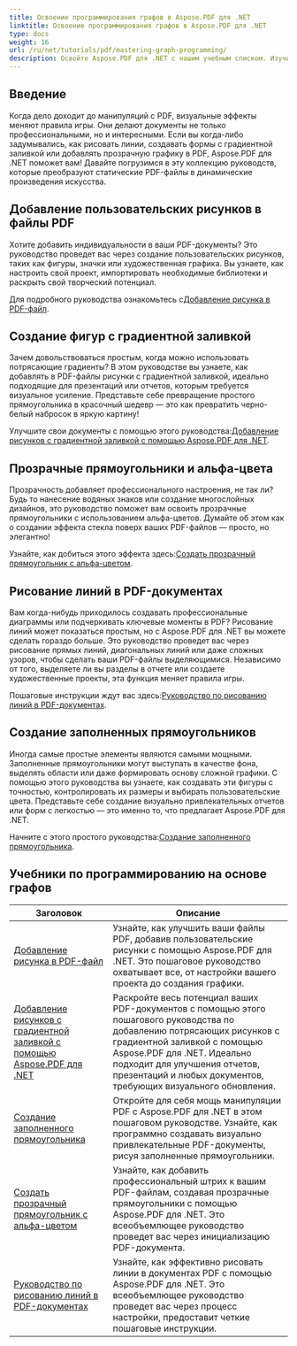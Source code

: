 ```yaml
---
title: Освоение программирования графов в Aspose.PDF для .NET
linktitle: Освоение программирования графов в Aspose.PDF для .NET
type: docs
weight: 16
url: /ru/net/tutorials/pdf/mastering-graph-programming/
description: Освойте Aspose.PDF для .NET с нашим учебным списком. Изучите улучшения рисования, такие как градиенты, заполненные прямоугольники и линии в PDF-файлах. Пошаговое руководство.
---
```

## Введение

Когда дело доходит до манипуляций с PDF, визуальные эффекты меняют правила игры. Они делают документы не только профессиональными, но и интересными. Если вы когда-либо задумывались, как рисовать линии, создавать формы с градиентной заливкой или добавлять прозрачную графику в PDF, Aspose.PDF для .NET поможет вам! Давайте погрузимся в эту коллекцию руководств, которые преобразуют статические PDF-файлы в динамические произведения искусства.

## Добавление пользовательских рисунков в файлы PDF  

Хотите добавить индивидуальности в ваши PDF-документы? Это руководство проведет вас через создание пользовательских рисунков, таких как фигуры, значки или художественная графика. Вы узнаете, как настроить свой проект, импортировать необходимые библиотеки и раскрыть свой творческий потенциал.  

 Для подробного руководства ознакомьтесь с[Добавление рисунка в PDF-файл](./adding-drawing/).

## Создание фигур с градиентной заливкой  

Зачем довольствоваться простым, когда можно использовать потрясающие градиенты? В этом руководстве вы узнаете, как добавлять в PDF-файлы рисунки с градиентной заливкой, идеально подходящие для презентаций или отчетов, которым требуется визуальное усиление. Представьте себе превращение простого прямоугольника в красочный шедевр — это как превратить черно-белый набросок в яркую картину!  

 Улучшите свои документы с помощью этого руководства:[Добавление рисунков с градиентной заливкой с помощью Aspose.PDF для .NET](./add-gradient-filled-drawings/).


## Прозрачные прямоугольники и альфа-цвета  

Прозрачность добавляет профессионального настроения, не так ли? Будь то нанесение водяных знаков или создание многослойных дизайнов, это руководство поможет вам освоить прозрачные прямоугольники с использованием альфа-цветов. Думайте об этом как о создании эффекта стекла поверх ваших PDF-файлов — просто, но элегантно!  

 Узнайте, как добиться этого эффекта здесь:[Создать прозрачный прямоугольник с альфа-цветом](./create-transparent-rectangle-with-alpha-color/).

## Рисование линий в PDF-документах  

Вам когда-нибудь приходилось создавать профессиональные диаграммы или подчеркивать ключевые моменты в PDF? Рисование линий может показаться простым, но с Aspose.PDF для .NET вы можете сделать гораздо больше. Это руководство проведет вас через рисование прямых линий, диагональных линий или даже сложных узоров, чтобы сделать ваши PDF-файлы выделяющимися. Независимо от того, выделяете ли вы разделы в отчете или создаете художественные проекты, эта функция меняет правила игры.  

 Пошаговые инструкции ждут вас здесь:[Руководство по рисованию линий в PDF-документах](./guide-to-drawing-lines/).

## Создание заполненных прямоугольников  

Иногда самые простые элементы являются самыми мощными. Заполненные прямоугольники могут выступать в качестве фона, выделять области или даже формировать основу сложной графики. С помощью этого руководства вы узнаете, как создавать эти фигуры с точностью, контролировать их размеры и выбирать пользовательские цвета. Представьте себе создание визуально привлекательных отчетов или форм с легкостью — это именно то, что предлагает Aspose.PDF для .NET.  

 Начните с этого простого руководства:[Создание заполненного прямоугольника](./creating-filled-rectangle/).


## Учебники по программированию на основе графов
| Заголовок | Описание |
| --- | --- | 
| [Добавление рисунка в PDF-файл](./adding-drawing/) | Узнайте, как улучшить ваши файлы PDF, добавив пользовательские рисунки с помощью Aspose.PDF для .NET. Это пошаговое руководство охватывает все, от настройки вашего проекта до создания графики. |  
| [Добавление рисунков с градиентной заливкой с помощью Aspose.PDF для .NET](./add-gradient-filled-drawings/) | Раскройте весь потенциал ваших PDF-документов с помощью этого пошагового руководства по добавлению потрясающих рисунков с градиентной заливкой с помощью Aspose.PDF для .NET. Идеально подходит для улучшения отчетов, презентаций и любых документов, требующих визуального обновления. |  
| [Создание заполненного прямоугольника](./creating-filled-rectangle/) | Откройте для себя мощь манипуляции PDF с Aspose.PDF для .NET в этом пошаговом руководстве. Узнайте, как программно создавать визуально привлекательные PDF-документы, рисуя заполненные прямоугольники. |  
| [Создать прозрачный прямоугольник с альфа-цветом](./create-transparent-rectangle-with-alpha-color/) | Узнайте, как добавить профессиональный штрих к вашим PDF-файлам, создавая прозрачные прямоугольники с помощью Aspose.PDF для .NET. Это всеобъемлющее руководство проведет вас через инициализацию PDF-документа. |   
| [Руководство по рисованию линий в PDF-документах](./guide-to-drawing-lines/) | Узнайте, как эффективно рисовать линии в документах PDF с помощью Aspose.PDF для .NET. Это всеобъемлющее руководство проведет вас через процесс настройки, предоставит четкие пошаговые инструкции. |  